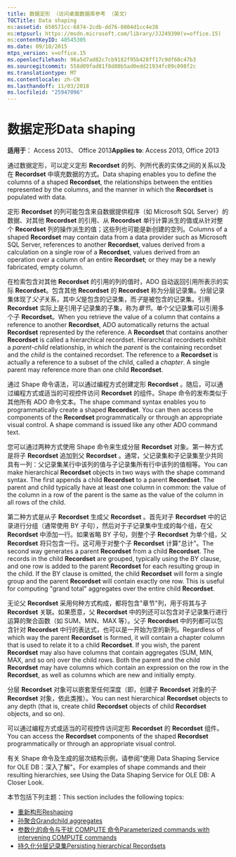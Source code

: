 ```yaml
---
title: 数据定形 （访问桌面数据库参考 （英文）
TOCTitle: Data shaping
ms:assetid: 650571cc-6874-2cdb-dd76-0804d1cc4e38
ms:mtpsurl: https://msdn.microsoft.com/library/JJ249390(v=office.15)
ms:contentKeyID: 48545305
ms.date: 09/18/2015
mtps_version: v=office.15
ms.openlocfilehash: 96a5d7ad82c7cb9182f95b428ff17c9df60c47b3
ms.sourcegitcommit: 558d09fad81f8d80b5ad0edd21934fc09c098f2c
ms.translationtype: MT
ms.contentlocale: zh-CN
ms.lasthandoff: 11/03/2018
ms.locfileid: "25947096"
---
```

# <a name="data-shaping"></a><span data-ttu-id="eb196-102">数据定形</span><span class="sxs-lookup"><span data-stu-id="eb196-102">Data shaping</span></span>

<span data-ttu-id="eb196-103">**适用于**： Access 2013、 Office 2013</span><span class="sxs-lookup"><span data-stu-id="eb196-103">**Applies to**: Access 2013, Office 2013</span></span>

<span data-ttu-id="eb196-104">通过数据定形，可以定义定形 **Recordset** 的列、列所代表的实体之间的关系以及在 **Recordset** 中填充数据的方式。</span><span class="sxs-lookup"><span data-stu-id="eb196-104">Data shaping enables you to define the columns of a shaped **Recordset**, the relationships between the entities represented by the columns, and the manner in which the **Recordset** is populated with data.</span></span>

<span data-ttu-id="eb196-105">定形 **Recordset** 的列可能包含来自数据提供程序（如 Microsoft SQL Server）的数据、对其他 **Recordset** 的引用、从 **Recordset** 单行计算派生的值或从针对整个 **Recordset** 列的操作派生的值；这些列也可能是新创建的空列。</span><span class="sxs-lookup"><span data-stu-id="eb196-105">Columns of a shaped **Recordset** may contain data from a data provider such as Microsoft SQL Server, references to another **Recordset**, values derived from a calculation on a single row of a **Recordset**, values derived from an operation over a column of an entire **Recordset**; or they may be a newly fabricated, empty column.</span></span>

<span data-ttu-id="eb196-p101">在检索包含对其他 **Recordset** 的引用的列的值时，ADO 自动返回引用所表示的实际 **Recordset**。包含其他 **Recordset** 的 **Recordset** 称为分层记录集。分层记录集体现了*父子*关系，其中*父*是包含的记录集，而*子*是被包含的记录集。引用 **Recordset** 实际上是引用子记录集的子集，称为*章节*。单个父记录集可以引用多个子 **Recordset**。</span><span class="sxs-lookup"><span data-stu-id="eb196-p101">When you retrieve the value of a column that contains a reference to another **Recordset**, ADO automatically returns the actual **Recordset** represented by the reference. A **Recordset** that contains another **Recordset** is called a hierarchical recordset. Hierarchical recordsets exhibit a *parent-child* relationship, in which the *parent* is the containing recordset and the *child* is the contained recordset. The reference to a **Recordset** is actually a reference to a subset of the child, called a *chapter*. A single parent may reference more than one child **Recordset**.</span></span>

<span data-ttu-id="eb196-p102">通过 Shape 命令语法，可以通过编程方式创建定形 **Recordset** 。随后，可以通过编程方式或适当的可视控件访问 **Recordset** 的组件。Shape 命令的发布类似于其他所有 ADO 命令文本。</span><span class="sxs-lookup"><span data-stu-id="eb196-p102">The shape command syntax enables you to programmatically create a shaped **Recordset**. You can then access the components of the **Recordset** programmatically or through an appropriate visual control. A shape command is issued like any other ADO command text.</span></span>

<span data-ttu-id="eb196-p103">您可以通过两种方式使用 Shape 命令来生成分层 **Recordset** 对象。第一种方式是将子 **Recordset** 追加到父 **Recordset** 。通常，父记录集和子记录集至少共同具有一列：父记录集某行中该列的值与子记录集所有行中该列的值相等。</span><span class="sxs-lookup"><span data-stu-id="eb196-p103">You can make hierarchical **Recordset** objects in two ways with the shape command syntax. The first appends a child **Recordset** to a parent **Recordset**. The parent and child typically have at least one column in common: the value of the column in a row of the parent is the same as the value of the column in all rows of the child.</span></span>

<span data-ttu-id="eb196-p104">第二种方式是从子 **Recordset** 生成父 **Recordset** 。首先对子 **Recordset** 中的记录进行分组（通常使用 BY 子句），然后对于子记录集中生成的每个组，在父 **Recordset** 中添加一行。如果省略 BY 子句，则整个子 **Recordset** 为单个组，父 **Recordset** 将只包含一行。这可用于对整个子 **Recordset** 计算"总计"。</span><span class="sxs-lookup"><span data-stu-id="eb196-p104">The second way generates a parent **Recordset** from a child **Recordset**. The records in the child **Recordset** are grouped, typically using the BY clause, and one row is added to the parent **Recordset** for each resulting group in the child. If the BY clause is omitted, the child **Recordset** will form a single group and the parent **Recordset** will contain exactly one row. This is useful for computing "grand total" aggregates over the entire child **Recordset**.</span></span>

<span data-ttu-id="eb196-p105">无论父 **Recordset** 采用何种方式构成，都将包含"章节"列，用于将其与子 **Recordset** 关联。如果愿意，父 **Recordset** 中的列还可以包含对子记录集行进行运算的聚合函数（如 SUM、MIN、MAX 等）。父子 **Recordset** 中的列都可以包含针对 **Recordset** 中行的表达式，也可以是一开始为空的新列。</span><span class="sxs-lookup"><span data-stu-id="eb196-p105">Regardless of which way the parent **Recordset** is formed, it will contain a chapter column that is used to relate it to a child **Recordset**. If you wish, the parent **Recordset** may also have columns that contain aggregates (SUM, MIN, MAX, and so on) over the child rows. Both the parent and the child **Recordset** may have columns which contain an expression on the row in the **Recordset**, as well as columns which are new and initially empty.</span></span>

<span data-ttu-id="eb196-124">分层 **Recordset** 对象可以嵌套至任何深度（即，创建子 **Recordset** 对象的子 **Recordset** 对象，依此类推）。</span><span class="sxs-lookup"><span data-stu-id="eb196-124">You can nest hierarchical **Recordset** objects to any depth (that is, create child **Recordset** objects of child **Recordset** objects, and so on).</span></span>

<span data-ttu-id="eb196-125">可以通过编程方式或适当的可视控件访问定形 **Recordset** 的 **Recordset** 组件。</span><span class="sxs-lookup"><span data-stu-id="eb196-125">You can access the **Recordset** components of the shaped **Recordset** programmatically or through an appropriate visual control.</span></span>

<span data-ttu-id="eb196-126">有关 Shape 命令及生成的层次结构示例，请参阅"使用 Data Shaping Service for OLE DB：深入了解"。</span><span class="sxs-lookup"><span data-stu-id="eb196-126">For examples of shape commands and their resulting hierarchies, see Using the Data Shaping Service for OLE DB: A Closer Look.</span></span>

<span data-ttu-id="eb196-127">本节包括下列主题：</span><span class="sxs-lookup"><span data-stu-id="eb196-127">This section includes the following topics:</span></span>

- [<span data-ttu-id="eb196-128">重新构形</span><span class="sxs-lookup"><span data-stu-id="eb196-128">Reshaping</span></span>](reshaping.md)
- [<span data-ttu-id="eb196-129">孙聚合</span><span class="sxs-lookup"><span data-stu-id="eb196-129">Grandchild aggregates</span></span>](grandchild-aggregates.md)
- [<span data-ttu-id="eb196-130">参数化的命令与干扰 COMPUTE 命令</span><span class="sxs-lookup"><span data-stu-id="eb196-130">Parameterized commands with intervening COMPUTE commands</span></span>](parameterized-commands-with-intervening-compute-commands.md)
- [<span data-ttu-id="eb196-131">持久化分层记录集</span><span class="sxs-lookup"><span data-stu-id="eb196-131">Persisting hierarchical Recordsets</span></span>](persisting-hierarchical-recordsets.md)